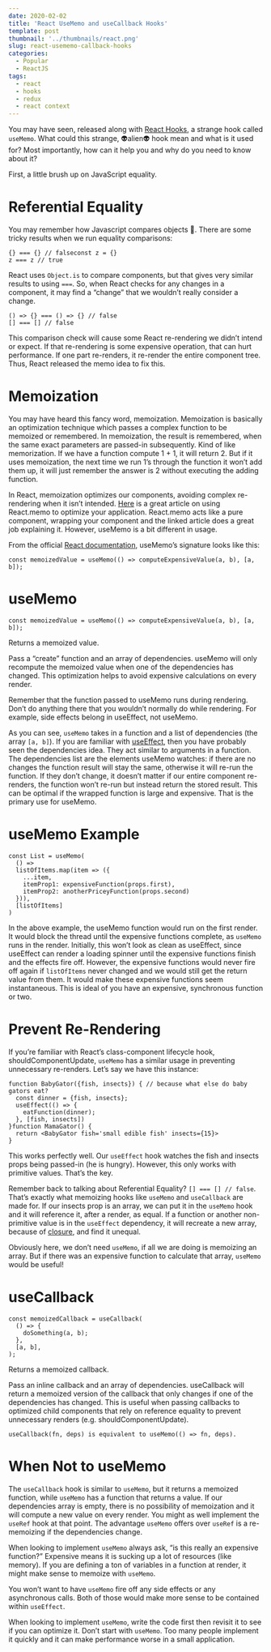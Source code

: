 ```yaml
---
date: 2020-02-02
title: 'React UseMemo and useCallback Hooks'
template: post
thumbnail: '../thumbnails/react.png'
slug: react-usememo-callback-hooks
categories:
  - Popular
  - ReactJS
tags:
  - react
  - hooks
  - redux
  - react context
---
```


You may have seen, released along with [React Hooks](https://alligator.io/react/react-hooks/), a strange hook called `useMemo`. What could this strange, 👽alien👽 hook mean and what is it used for? Most importantly, how can it help you and why do you need to know about it?

First, a little brush up on JavaScript equality.

Referential Equality
====================

You may remember how Javascript compares objects 🥴. There are some tricky results when we run equality comparisons:

```
{} === {} // falseconst z = {}  
z === z // true
```

React uses `Object.is` to compare components, but that gives very similar results to using `===`. So, when React checks for any changes in a component, it may find a “change” that we wouldn’t really consider a change.

```
() => {} === () => {} // false  
[] === [] // false
```

This comparison check will cause some React re-rendering we didn’t intend or expect. If that re-rendering is some expensive operation, that can hurt performance. If one part re-renders, it re-render the entire component tree. Thus, React released the memo idea to fix this.

Memoization
===========

You may have heard this fancy word, memoization. Memoization is basically an optimization technique which passes a complex function to be memoized or remembered. In memoization, the result is remembered, when the same exact parameters are passed-in subsequently. Kind of like memorization. If we have a function compute 1 + 1, it will return 2. But if it uses memoization, the next time we run 1’s through the function it won’t add them up, it will just remember the answer is 2 without executing the adding function.

In React, memoization optimizes our components, avoiding complex re-rendering when it isn’t intended. [Here](https://alligator.io/react/learning-react-memo/) is a great article on using React.memo to optimize your application. React.memo acts like a pure component, wrapping your component and the linked article does a great job explaining it. However, useMemo is a bit different in usage.

From the official [React documentation](https://reactjs.org/docs/hooks-reference.html#usememo), useMemo’s signature looks like this:

```
const memoizedValue = useMemo(() => computeExpensiveValue(a, b), [a, b]);
```

useMemo
========
```
const memoizedValue = useMemo(() => computeExpensiveValue(a, b), [a, b]);
```
Returns a memoized value.

Pass a “create” function and an array of dependencies. useMemo will only recompute the memoized value when one of the dependencies has changed. This optimization helps to avoid expensive calculations on every render.

Remember that the function passed to useMemo runs during rendering. Don’t do anything there that you wouldn’t normally do while rendering. For example, side effects belong in useEffect, not useMemo.

As you can see, `useMemo` takes in a function and a list of dependencies (the array `[a, b]`). If you are familiar with [useEffect](https://alligator.io/react/replacing-component-lifecycles-with-useeffect/), then you have probably seen the dependencies idea. They act similar to arguments in a function. The dependencies list are the elements useMemo watches: if there are no changes the function result will stay the same, otherwise it will re-run the function. If they don’t change, it doesn’t matter if our entire component re-renders, the function won’t re-run but instead return the stored result. This can be optimal if the wrapped function is large and expensive. That is the primary use for useMemo.

useMemo Example
===============

```
const List = useMemo(  
  () =>   
  listOfItems.map(item => ({  
    ...item,  
    itemProp1: expensiveFunction(props.first),  
    itemProp2: anotherPriceyFunction(props.second)   
  })),  
  [listOfItems]  
)
```

In the above example, the useMemo function would run on the first render. It would block the thread until the expensive functions complete, as `useMemo` runs in the render. Initially, this won’t look as clean as useEffect, since useEffect can render a loading spinner until the expensive functions finish and the effects fire off. However, the expensive functions would never fire off again if `listOfItems` never changed and we would still get the return value from them. It would make these expensive functions seem instantaneous. This is ideal of you have an expensive, synchronous function or two.

Prevent Re-Rendering
====================

If you’re familiar with React’s class-component lifecycle hook, shouldComponentUpdate, `useMemo` has a similar usage in preventing unnecessary re-renders. Let’s say we have this instance:

```
function BabyGator({fish, insects}) { // because what else do baby gators eat?  
  const dinner = {fish, insects};  
  useEffect(() => {  
    eatFunction(dinner);  
  }, [fish, insects])  
}function MamaGator() {  
  return <BabyGator fish='small edible fish' insects={15}>  
}
```

This works perfectly well. Our `useEffect` hook watches the fish and insects props being passed-in (he is hungry). However, this only works with primitive values. That’s the key.

Remember back to talking about Referential Equality? `[] === [] // false`. That’s exactly what memoizing hooks like `useMemo` and `useCallback` are made for. If our insects prop is an array, we can put it in the `useMemo` hook and it will reference it, after a render, as equal. If a function or another non-primitive value is in the `useEffect` dependency, it will recreate a new array, because of [closure](https://alligator.io/js/closures/), and find it unequal.

Obviously here, we don’t need `useMemo`, if all we are doing is memoizing an array. But if there was an expensive function to calculate that array, `useMemo` would be useful!

useCallback
============
```
const memoizedCallback = useCallback(
  () => {
    doSomething(a, b);
  },
  [a, b],
);
```

Returns a memoized callback.

Pass an inline callback and an array of dependencies. useCallback will return a memoized version of the callback that only changes if one of the dependencies has changed. This is useful when passing callbacks to optimized child components that rely on reference equality to prevent unnecessary renders (e.g. shouldComponentUpdate).
```
useCallback(fn, deps) is equivalent to useMemo(() => fn, deps).
```

When Not to useMemo
===================

The `useCallback` hook is similar to `useMemo`, but it returns a memoized function, while `useMemo` has a function that returns a value. If our dependencies array is empty, there is no possibility of memoization and it will compute a new value on every render. You might as well implement the `useRef` hook at that point. The advantage `useMemo` offers over `useRef` is a re-memoizing if the dependencies change.

When looking to implement `useMemo` always ask, “is this really an expensive function?” Expensive means it is sucking up a lot of resources (like memory). If you are defining a ton of variables in a function at render, it might make sense to memoize with `useMemo`.

You won’t want to have `useMemo` fire off any side effects or any asynchronous calls. Both of those would make more sense to be contained within `useEffect`.

When looking to implement `useMemo`, write the code first then revisit it to see if you can optimize it. Don’t start with `useMemo`. Too many people implement it quickly and it can make performance worse in a small application.